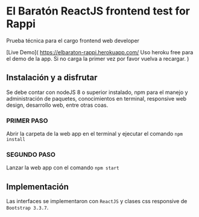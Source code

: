 # El Baratón ReactJS frontend test for Rappi

Prueba técnica para el cargo frontend web developer

[Live Demo](  https://elbaraton-rappi.herokuapp.com/  Uso heroku free para el demo de la app. Si no carga la primer vez por favor vuelva a recargar.  )

## Instalación y a disfrutar

Se debe contar con nodeJS 8 o superior instalado, npm para el manejo y administración de paquetes, conocimientos en terminal, responsive web design, desarrollo web, entre otras coas.

### PRIMER PASO

Abrir la carpeta de la web app en el terminal y ejecutar el comando `npm install`

### SEGUNDO PASO

Lanzar la web app con el comando `npm start`


## Implementación
Las interfaces se implementaron con `ReactJS` y clases css responsive de `Bootstrap 3.3.7`.
